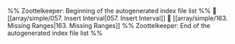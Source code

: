 %% Zoottelkeeper: Beginning of the autogenerated index file list  %%
📄 [[array/simple/057. Insert Interval|057. Insert Interval]]
📄 [[array/simple/163. Missing Ranges|163. Missing Ranges]]
%% Zoottelkeeper: End of the autogenerated index file list  %%

